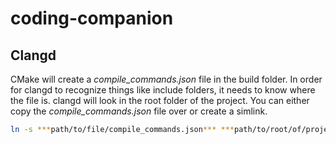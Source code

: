 # coding-companion
## Clangd
CMake will create a *compile_commands.json* file in the build folder. In order for clangd to recognize things like include folders, it needs to know where the file is. clangd will look in the root folder of the project. You can either copy the *compile_commands.json* file over or create a simlink. 
```bash simlink command 
ln -s ***path/to/file/compile_commands.json*** ***path/to/root/of/project/compile_commands.json***
```
